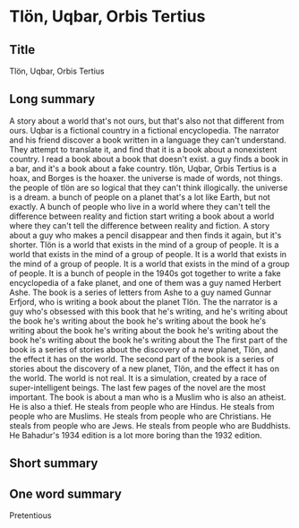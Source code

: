 # Tlön, Uqbar, Orbis Tertius

## Title
Tlön, Uqbar, Orbis Tertius

## Long summary
A story about a world that's not ours, but that's also not that different from ours.  Uqbar is a fictional country in a fictional encyclopedia.  The narrator and his friend discover a book written in a language they can't understand. They attempt to translate it, and find that it is a book about a nonexistent country.  I read a book about a book that doesn't exist.  a guy finds a book in a bar, and it's a book about a fake country.  tlön, Uqbar, Orbis Tertius is a hoax, and Borges is the hoaxer.  the universe is made of words, not things.  the people of tlön are so logical that they can't think illogically.  the universe is a dream.  a bunch of people on a planet that's a lot like Earth, but not exactly.  A bunch of people who live in a world where they can't tell the difference between reality and fiction start writing a book about a world where they can't tell the difference between reality and fiction. A story about a guy who makes a pencil disappear and then finds it again, but it's shorter.  Tlön is a world that exists in the mind of a group of people. It is a world that exists in the mind of a group of people. It is a world that exists in the mind of a group of people. It is a world that exists in the mind of a group of people. It is  a bunch of people in the 1940s got together to write a fake encyclopedia of a fake planet, and one of them was a guy named Herbert Ashe. The book is a series of letters from Ashe to a guy named Gunnar Erfjord, who is writing a book about the planet Tlön. The  the narrator is a guy who's obsessed with this book that he's writing, and he's writing about the book he's writing about the book he's writing about the book he's writing about the book he's writing about the book he's writing about the book he's writing about the book he's writing about the  The first part of the book is a series of stories about the discovery of a new planet, Tlön, and the effect it has on the world. The second part of the book is a series of stories about the discovery of a new planet, Tlön, and the effect it has on the world.  The world is not real. It is a simulation, created by a race of super-intelligent beings.                                                                   The last few pages of the novel are the most important.  The book is about a man who is a Muslim who is also an atheist. He is also a thief. He steals from people who are Hindus. He steals from people who are Muslims. He steals from people who are Christians. He steals from people who are Jews. He steals from people who are Buddhists. He   Bahadur's 1934 edition is a lot more boring than the 1932 edition.

## Short summary


## One word summary
Pretentious